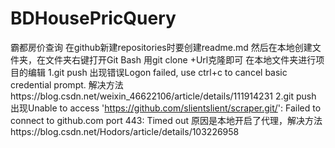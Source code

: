 # BDHousePricQuery
霸都房价查询
在github新建repositories时要创建readme.md
然后在本地创建文件夹，在文件夹右键打开Git Bash
用git clone +Url克隆即可
在本地文件夹进行项目的编辑
1.git push 出现错误Logon failed, use ctrl+c to cancel basic credential prompt.
解决方法https://blog.csdn.net/weixin_46622106/article/details/111914231
2.git push 出现Unable to access 'https://github.com/slientslient/scraper.git/': Failed to connect to github.com port 443: Timed out
原因是本地开启了代理，解决方法https://blog.csdn.net/Hodors/article/details/103226958
